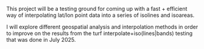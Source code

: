This project will be a testing ground for coming up with a fast + efficient way of interpolating lat/lon point data into a series of isolines and isoareas.

I will explore different geospatial analysis and interpolation methods in order to improve on the results from the turf interpolate+iso(lines|bands) testing that was done in July 2025.
